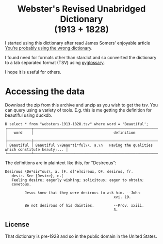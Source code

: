 <h1 align="center">
  Webster's Revised Unabridged Dictionary
  <br>(1913 + 1828)
</h1>

I started using this dictionary after read
James Somers' enjoyable article
[You’re probably using the wrong dictionary](https://jsomers.net/blog/dictionary).

I found need for formats other than stardict and so
converted the dictionary to a tab separated format (TSV)
using [pyglossary](https://github.com/ilius/pyglossary).

I hope it is useful for others.

# Accessing the data

Download the zip from this archive and unzip as you wish to
get the tsv. You can query using a variety of tools. E.g. this
is me getting the definition for beautiful using duckdb.

```
D select * from "websters-1913-1828.tsv" where word = 'Beautiful';
┌───────────┬────────────────────────────────────────────────────────────────────────────────────┐
│   word    │                                     definition                                     │
├───────────┼────────────────────────────────────────────────────────────────────────────────────┤
│ Beautiful │ Beautiful \\Beau"ti*ful\\, a.\n   Having the qualities which constitute beauty;... │
└───────────┴────────────────────────────────────────────────────────────────────────────────────┘
```

The definitions are in plaintext like this, for "Desireous":

```
Desirous \De*sir"ous\, a. [F. d['e]sireux, OF. desiros, fr.
   desir. See {Desire}, n.]
   Feeling desire; eagerly wishing; solicitous; eager to obtain;
   covetous.

         Jesus knew that they were desirous to ask him. --John
                                                  xvi. 19.

         Be not desirous of his dainties.         --Prov. xxiii.
                                                  3.
```

## License

That dictionary is pre-1928 and so in the public domain in the
United States. 
